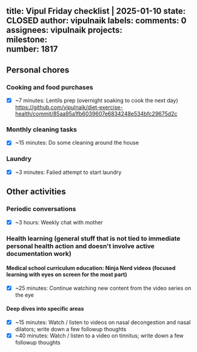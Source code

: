title:	Vipul Friday checklist | 2025-01-10
state:	CLOSED
author:	vipulnaik
labels:	
comments:	0
assignees:	vipulnaik
projects:	
milestone:	
number:	1817
--
## Personal chores

### Cooking and food purchases

- [x] ~7 minutes: Lentils prep (overnight soaking to cook the next day) https://github.com/vipulnaik/diet-exercise-health/commit/85aa95a1fb6039607e6834248e534bfc29675d2c

### Monthly cleaning tasks

- [x] ~15 minutes: Do some cleaning around the house

### Laundry

- [x] ~3 minutes: Failed attempt to start laundry

## Other activities

### Periodic conversations

- [x] ~3 hours: Weekly chat with mother
### Health learning (general stuff that is not tied to immediate personal health action and doesn't involve active documentation work)

#### Medical school curriculum education: Ninja Nerd videos (focused learning with eyes on screen for the most part)

- [x] ~25 minutes: Continue watching new content from the video series on the eye

#### Deep dives into specific areas

- [x] ~15 minutes: Watch / listen to videos on nasal decongestion and nasal dilators; write down a few followup thoughts
- [x] ~40 minutes: Watch / listen to a video on tinnitus; write down a few followup thoughts
